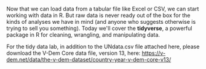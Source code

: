 Now that we can load data from a tabular file like Excel or CSV, we can start working with data in R. But raw data is never ready out of the box for the kinds of analyses we have in mind (and anyone who suggests otherwise is trying to sell you something). Today we'll cover the **tidyverse**, a powerful package in R for cleaning, wrangling, and manipulating data.

For the tidy data lab, in addition to the UNdata.csv file attached here, please download the V-Dem Core data file, version 13, here: https://v-dem.net/data/the-v-dem-dataset/country-year-v-dem-core-v13/
